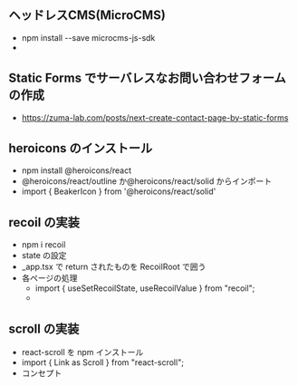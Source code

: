 ## ヘッドレスCMS(MicroCMS)
-  npm install --save microcms-js-sdk
-  

## Static Forms でサーバレスなお問い合わせフォームの作成

- https://zuma-lab.com/posts/next-create-contact-page-by-static-forms

## heroicons のインストール

- npm install @heroicons/react
- @heroicons/react/outline か@heroicons/react/solid からインポート
- import { BeakerIcon } from '@heroicons/react/solid'

## recoil の実装

- npm i recoil
- state の設定
- \_app.tsx で return されたものを RecoilRoot で囲う
- 各ページの処理
  - import { useSetRecoilState, useRecoilValue } from "recoil";
  -

## scroll の実装

- react-scroll を npm インストール
- import { Link as Scroll } from "react-scroll";
- <Scroll to="#" smooth={true} duration={600} offset={-50}> コンセプト </Scroll>
